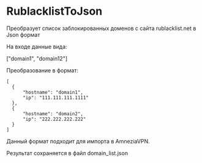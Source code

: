 # RublacklistToJson
 Преобразует список заблокированных доменов с сайта rublacklist.net в Json формат

На входе данные вида:

["domain1", "domain12"]

Преобразование в формат:

    [
      {
          "hostname": "domain1",
          "ip": "111.111.111.1111"
      },
      {
          "hostname": "domain2",
          "ip": "222.222.222.222"
      }
    ]

Данный формат подходит для импорта в AmneziaVPN.

Результат сохраняется в файл domain_list.json